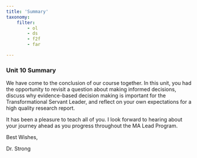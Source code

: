 ```yaml
---
title: 'Summary'
taxonomy:
    filter:
        - ol
        - ds
        - f2f
        - far

---
```


### Unit 10 Summary

We have come to the conclusion of our course together. In this unit, you had the opportunity to revisit a question about making informed decisions, discuss why evidence-based decision making is important for the Transformational Servant Leader, and reflect on your own expectations for a high quality research report.

It has been a pleasure to teach all of you. I look forward to hearing about your journey ahead as you progress throughout the MA Lead Program.

Best Wishes,

Dr. Strong